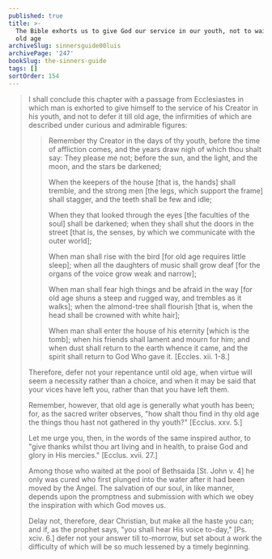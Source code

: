 ```yaml
---
published: true
title: >-
  The Bible exhorts us to give God our service in our youth, not to wait until
  old age
archiveSlug: sinnersguide00luis
archivePage: '247'
bookSlug: the-sinners-guide
tags: []
sortOrder: 154
---
```


> I shall conclude this chapter with a passage from Ecclesiastes in which man is exhorted to give himself to the service of his Creator in his youth, and not to defer it till old age, the infirmities of which are described under curious and admirable figures:
> 
>> Remember thy Creator in the days of thy youth, before the time of affliction comes, and the years draw nigh of which thou shalt say: They please me not; before the sun, and the light, and the moon, and the stars be darkened;
>>
>> When the keepers of the house [that is, the hands] shall tremble, and the strong men [the legs, which support the frame] shall stagger, and the teeth shall be few and idle;
>>
>> When they that looked through the eyes [the faculties of the soul] shall be darkened; when they shall shut the doors in the street [that is, the senses, by which we communicate with the outer world];
>>
>> When man shall rise with the bird [for old age requires little sleep]; when all the daughters of music shall grow deaf [for the organs of the voice grow weak and narrow];
>>
>> When man shall fear high things and be afraid in the way [for old age shuns a steep and rugged way, and trembles as it walks]; when the almond-tree shall flourish [that is, when the head shall be crowned with white hair];
>>
>> When man shall enter the house of his eternity [which is the tomb]; when his friends shall lament and mourn for him; and when dust shall return to the earth whence it came, and the spirit shall return to God Who gave it. [Eccles. xii. 1-8.]
>
> Therefore, defer not your repentance until old age, when virtue will seem a necessity rather than a choice, and when it may be said that your vices have left you, rather than that you have left them.
> 
> Remember, however, that old age is generally what youth has been; for, as the sacred writer observes, "how shalt thou find in thy old age the things thou hast not gathered in thy youth?" [Ecclus. xxv. 5.]
> 
> Let me urge you, then, in the words of the same inspired author, to "give thanks whilst thou art living and in health, to praise God and glory in His mercies." [Ecclus. xvii. 27.]
> 
> Among those who waited at the pool of Bethsaida [St. John v. 4] he only was cured who first plunged into the water after it had been moved by the Angel. The salvation of our soul, in like manner, depends upon the promptness and submission with which we obey the inspiration with which God moves us.
> 
> Delay not, therefore, dear Christian, but make all the haste you can; and if, as the prophet says, "you shall hear His voice to-day," [Ps. xciv. 6.] defer not your answer till to-morrow, but set about a work the difficulty of which will be so much lessened by a timely beginning.
